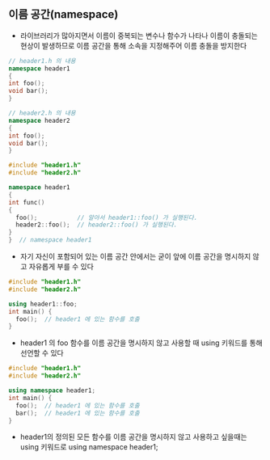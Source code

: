 ## 이름 공간(namespace) 
* 라이브러리가 많아지면서 이름이 중복되는 변수나 함수가 나타나 이름이 충돌되는 현상이 발생하므로 이름 공간을 통해 소속을 지정해주어 이름 충돌을 방지한다 
```cpp
// header1.h 의 내용
namespace header1 
{
int foo();
void bar();
}
```
```cpp
// header2.h 의 내용
namespace header2 
{
int foo();
void bar();
}
```
```cpp
#include "header1.h"
#include "header2.h"

namespace header1 
{
int func() 
{
  foo();           // 알아서 header1::foo() 가 실행된다.
  header2::foo();  // header2::foo() 가 실행된다.
}
}  // namespace header1
```
* 자기 자신이 포함되어 있는 이름 공간 안에서는 굳이 앞에 이름 공간을 명시하지 않고 자유롭게 부를 수 있다
```cpp
#include "header1.h"
#include "header2.h"

using header1::foo;
int main() {
  foo();  // header1 에 있는 함수를 호출
}
```
* header1 의 foo 함수를 이름 공간을 명시하지 않고 사용할 때 using 키워드를 통해 선언할 수 있다 
```cpp
#include "header1.h"
#include "header2.h"

using namespace header1;
int main() {
  foo();  // header1 에 있는 함수를 호출
  bar();  // header1 에 있는 함수를 호출
}
```
* header1의 정의된 모든 함수를 이름 공간을 명시하지 않고 사용하고 싶을때는 using 키워드로 using namespace header1;  
